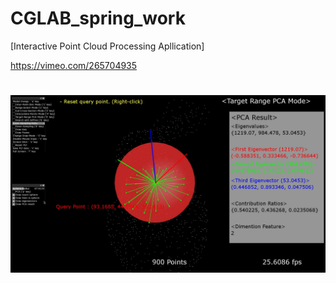 # CGLAB_spring_work
[Interactive Point Cloud Processing Apllication]

https://vimeo.com/265704935

# ![sample](bin/data/images/sample.png)
